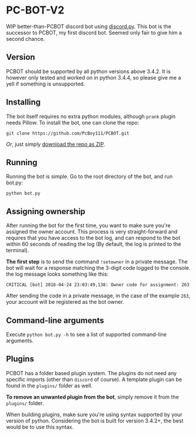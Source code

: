 # PC-BOT-V2
WIP better-than-PCBOT discord bot using [discord.py].
This bot is the successor to PCBOT, my first discord bot. Seemed only fair to give him a second chance.

[discord.py]: https://github.com/Rapptz/discord.py

## Version
PCBOT should be supported by all python versions above 3.4.2. It is however only tested and worked on in python
3.4.4, so please give me a yell if something is unsupported.

## Installing
The bot itself requires no extra python modules, although `prank` plugin needs Pillow. To install the bot, one can clone the repo:

```
git clone https://github.com/PcBoy111/PCBOT.git
```

*Or*, just simply [download the repo as ZIP][zip].

[zip]: https://github.com/PcBoy111/PC-BOT-V2/archive/3.4.zip

## Running
Running the bot is simple. Go to the root directory of the bot, and run bot.py:

```
python bot.py
```

## Assigning ownership
After running the bot for the first time, you want to make sure you're assigned the owner account. 
This process is very straight-forward and requires that you have access to the bot log, and can respond
to the bot within 60 seconds of reading the log (By default, the log is printed to the terminal).

**The first step** is to send the command `!setowner` in a private message. The bot will wait for 
a response matching the 3-digit code logged to the console. the log message looks something like this:

```CRITICAL [bot] 2016-04-24 23:03:49,138: Owner code for assignment: 263```

After sending the code in a private message, in the case of the example `263`, your account will be
registered as the bot owner.

## Command-line arguments
Execute `python bot.py -h` to see a list of supported command-line arguments.

## Plugins
PCBOT has a folder based plugin system. The plugins do not need any specific imports (other than `discord` of course).
A template plugin can be found in the `plugins/` folder as well.

**To remove an unwanted plugin from the bot**, simply remove it from the `plugins/` folder.

When building plugins, make sure you're using syntax supported by your version of python. Considering the bot is
built for version 3.4.2+, the best would be to use this syntax. 
